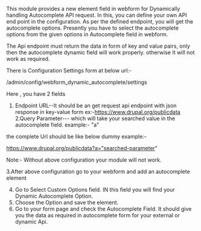 ﻿This module provides a new element field in webform for Dynamically handling Autocomplete API request. In this, you can define your own API end point in the configuration. As per the defined endpoint, you will get the autocomplete options. Presently you have to select the autocomplete options from the given options in Autocomplete field in webform.

The Api endpoint must return the data in form of key and value pairs, only then the autocomplete dynamic field will work properly. otherwise It will not work as required.

There is Configuration Settings form at below url:-

/admin/config/webform_dynamic_autocomplete/settings

Here , you have 2 fields

1. Endpoint URL--It should be an get request api endpoint with json response in key-value form
   ex:-https://www.drupal.org/publicdata
   2.Query Parameter--- which will take your searched value in the autocomplete field.
   example:- "a"

the complete Url should be like below dummy example:-

https://www.drupal.org/publicdata?a="searched-parameter"

Note:- Without above configuration your module will not work.

3.After above configuration go to your webform and add an autocomplete element

4. Go to Select Custom Options field. IN this field you will find your Dynamic Autocomplete Option.
5. Choose the Option and save the element.
6. Go to your form page and check the Autocomplete Field. It should give you the data as required in autocomplete form for your external or dynamic Api.
